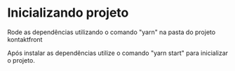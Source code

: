# Inicializando projeto

Rode as dependências utilizando o comando "yarn" na pasta do projeto kontaktfront

Após instalar as dependências utilize o comando "yarn start" para inicializar o projeto.


